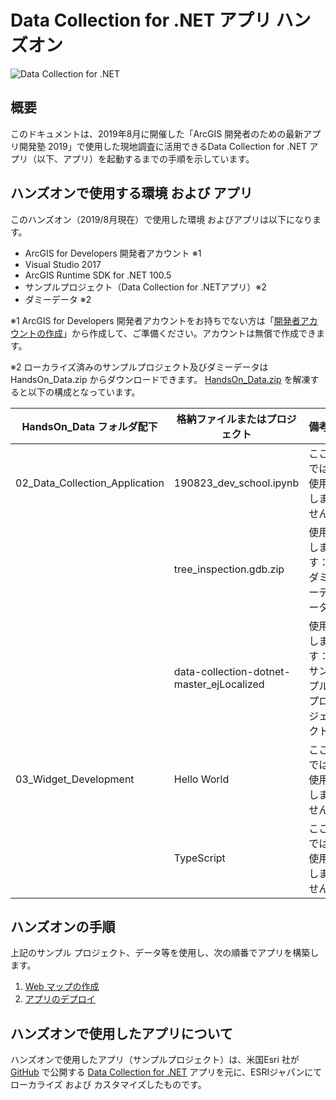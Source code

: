 # Data Collection for .NET アプリ ハンズオン

![Data Collection for .NET](https://camo.githubusercontent.com/1ec24340c1b992c3b1e8a10fefa33b5268ec2f18/68747470733a2f2f646576656c6f706572732e6172636769732e636f6d2f6578616d706c652d617070732f646174612d636f6c6c656374696f6e2d646f746e65742f696d672f66656174757265642d696d672e706e67)

## 概要
このドキュメントは、2019年8月に開催した「ArcGIS  開発者のための最新アプリ開発塾 2019」で使用した現地調査に活用できるData Collection for .NET アプリ（以下、アプリ）を起動するまでの手順を示しています。

## ハンズオンで使用する環境 および アプリ
このハンズオン（2019/8月現在）で使用した環境 およびアプリは以下になります。

- ArcGIS for Developers 開発者アカウント ※1
- Visual Studio 2017
- ArcGIS Runtime SDK for .NET 100.5
- サンプルプロジェクト（Data Collection for .NETアプリ）※2
- ダミーデータ ※2

※1 ArcGIS for Developers 開発者アカウントをお持ちでない方は「[開発者アカウントの作成](http://esrijapan.github.io/arcgis-dev-resources/guide/create-map/get-dev-account/)」から作成して、ご準備ください。アカウントは無償で作成できます。

※2 ローカライズ済みのサンプルプロジェクト及びダミーデータは HandsOn_Data.zip からダウンロードできます。 [HandsOn_Data.zip](https://github.com/EsriJapan/workshops/raw/master/20190823_app-development-hands-on/HandsOn_Data.zip) を解凍すると以下の構成となっています。

| HandsOn_Data フォルダ配下 | 格納ファイルまたはプロジェクト | 備考 |
| --- | --- | --- |
| 02_Data_Collection_Application | 190823_dev_school.ipynb | ここでは使用しません |
|  | tree_inspection.gdb.zip | 使用します：ダミーデータ |
|  | data-collection-dotnet-master_ejLocalized | 使用します：サンプルプロジェクト |
| 03_Widget_Development | Hello World | ここでは使用しません |
|  | TypeScript | ここでは使用しません |

## ハンズオンの手順
上記のサンプル プロジェクト、データ等を使用し、次の順番でアプリを構築します。

1. [Web マップの作成](https://github.com/EsriJapan/workshops/tree/master/20190823_app-development-hands-on/HandsOn_Document/02_Data_Collection_Application/Webマップの作成)
2. [アプリのデプロイ](https://github.com/EsriJapan/workshops/tree/master/20190823_app-development-hands-on/HandsOn_Document/02_Data_Collection_Application/アプリのデプロイ)

## ハンズオンで使用したアプリについて
ハンズオンで使用したアプリ（サンプルプロジェクト）は、米国Esri 社が [GitHub](https://github.com/Esri/data-collection-dotnet) で公開する [Data Collection for .NET](https://developers.arcgis.com/example-apps/data-collection-dotnet/) アプリを元に、ESRIジャパンにてローカライズ および カスタマイズしたものです。
